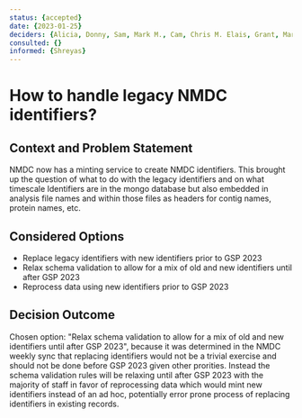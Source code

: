 ```yaml
---
status: {accepted}
date: {2023-01-25}
deciders: {Alicia, Donny, Sam, Mark M., Cam, Chris M. Elais, Grant, Mark F., Patrick K, Set, Simon, Sujay, Yan, Bin}
consulted: {}
informed: {Shreyas}
---
```

# How to handle legacy NMDC identifiers?

## Context and Problem Statement

NMDC now has a minting service to create NMDC identifiers. This brought up the question of what to do with the legacy identifiers and on what timescale Identifiers are in the mongo database but also embedded in analysis file names and within those files as headers for contig names, protein names, etc.



## Considered Options

* Replace legacy identifiers with new identifiers prior to GSP 2023
* Relax schema validation to allow for a mix of old and new identifiers until after GSP 2023
* Reprocess data using new identifiers prior to GSP 2023

## Decision Outcome

Chosen option: "Relax schema validation to allow for a mix of old and new identifiers until after GSP 2023", because it was determined in the NMDC weekly sync that replacing identifiers would not be a trivial exercise and should not be 
done before GSP 2023 given other prorities. Instead the schema validation rules will be relaxing until after GSP 2023 
with the majority of staff in favor of reprocessing data which would mint new identifiers instead of an ad hoc, potentially
error prone process of replacing identifiers in existing records.

